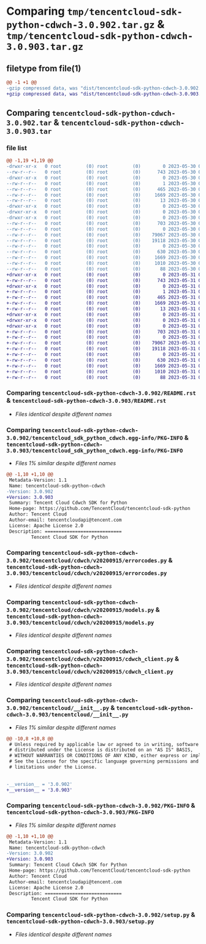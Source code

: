 # Comparing `tmp/tencentcloud-sdk-python-cdwch-3.0.902.tar.gz` & `tmp/tencentcloud-sdk-python-cdwch-3.0.903.tar.gz`

## filetype from file(1)

```diff
@@ -1 +1 @@
-gzip compressed data, was "dist/tencentcloud-sdk-python-cdwch-3.0.902.tar", last modified: Tue May 30 00:18:06 2023, max compression
+gzip compressed data, was "dist/tencentcloud-sdk-python-cdwch-3.0.903.tar", last modified: Wed May 31 02:06:13 2023, max compression
```

## Comparing `tencentcloud-sdk-python-cdwch-3.0.902.tar` & `tencentcloud-sdk-python-cdwch-3.0.903.tar`

### file list

```diff
@@ -1,19 +1,19 @@
-drwxr-xr-x   0 root         (0) root         (0)        0 2023-05-30 00:18:06.000000 tencentcloud-sdk-python-cdwch-3.0.902/
--rw-r--r--   0 root         (0) root         (0)      743 2023-05-30 00:18:06.000000 tencentcloud-sdk-python-cdwch-3.0.902/README.rst
-drwxr-xr-x   0 root         (0) root         (0)        0 2023-05-30 00:18:06.000000 tencentcloud-sdk-python-cdwch-3.0.902/tencentcloud_sdk_python_cdwch.egg-info/
--rw-r--r--   0 root         (0) root         (0)        1 2023-05-30 00:18:06.000000 tencentcloud-sdk-python-cdwch-3.0.902/tencentcloud_sdk_python_cdwch.egg-info/dependency_links.txt
--rw-r--r--   0 root         (0) root         (0)      465 2023-05-30 00:18:06.000000 tencentcloud-sdk-python-cdwch-3.0.902/tencentcloud_sdk_python_cdwch.egg-info/SOURCES.txt
--rw-r--r--   0 root         (0) root         (0)     1669 2023-05-30 00:18:06.000000 tencentcloud-sdk-python-cdwch-3.0.902/tencentcloud_sdk_python_cdwch.egg-info/PKG-INFO
--rw-r--r--   0 root         (0) root         (0)       13 2023-05-30 00:18:06.000000 tencentcloud-sdk-python-cdwch-3.0.902/tencentcloud_sdk_python_cdwch.egg-info/top_level.txt
-drwxr-xr-x   0 root         (0) root         (0)        0 2023-05-30 00:18:06.000000 tencentcloud-sdk-python-cdwch-3.0.902/tencentcloud/
-drwxr-xr-x   0 root         (0) root         (0)        0 2023-05-30 00:18:06.000000 tencentcloud-sdk-python-cdwch-3.0.902/tencentcloud/cdwch/
-drwxr-xr-x   0 root         (0) root         (0)        0 2023-05-30 00:18:06.000000 tencentcloud-sdk-python-cdwch-3.0.902/tencentcloud/cdwch/v20200915/
--rw-r--r--   0 root         (0) root         (0)      703 2023-05-30 00:18:06.000000 tencentcloud-sdk-python-cdwch-3.0.902/tencentcloud/cdwch/v20200915/errorcodes.py
--rw-r--r--   0 root         (0) root         (0)        0 2023-05-30 00:18:06.000000 tencentcloud-sdk-python-cdwch-3.0.902/tencentcloud/cdwch/v20200915/__init__.py
--rw-r--r--   0 root         (0) root         (0)    79067 2023-05-30 00:18:06.000000 tencentcloud-sdk-python-cdwch-3.0.902/tencentcloud/cdwch/v20200915/models.py
--rw-r--r--   0 root         (0) root         (0)    19118 2023-05-30 00:18:06.000000 tencentcloud-sdk-python-cdwch-3.0.902/tencentcloud/cdwch/v20200915/cdwch_client.py
--rw-r--r--   0 root         (0) root         (0)        0 2023-05-30 00:18:06.000000 tencentcloud-sdk-python-cdwch-3.0.902/tencentcloud/cdwch/__init__.py
--rw-r--r--   0 root         (0) root         (0)      630 2023-05-30 00:18:06.000000 tencentcloud-sdk-python-cdwch-3.0.902/tencentcloud/__init__.py
--rw-r--r--   0 root         (0) root         (0)     1669 2023-05-30 00:18:06.000000 tencentcloud-sdk-python-cdwch-3.0.902/PKG-INFO
--rw-r--r--   0 root         (0) root         (0)     1010 2023-05-30 00:18:06.000000 tencentcloud-sdk-python-cdwch-3.0.902/setup.py
--rw-r--r--   0 root         (0) root         (0)       88 2023-05-30 00:18:06.000000 tencentcloud-sdk-python-cdwch-3.0.902/setup.cfg
+drwxr-xr-x   0 root         (0) root         (0)        0 2023-05-31 02:06:13.000000 tencentcloud-sdk-python-cdwch-3.0.903/
+-rw-r--r--   0 root         (0) root         (0)      743 2023-05-31 02:06:13.000000 tencentcloud-sdk-python-cdwch-3.0.903/README.rst
+drwxr-xr-x   0 root         (0) root         (0)        0 2023-05-31 02:06:13.000000 tencentcloud-sdk-python-cdwch-3.0.903/tencentcloud_sdk_python_cdwch.egg-info/
+-rw-r--r--   0 root         (0) root         (0)        1 2023-05-31 02:06:13.000000 tencentcloud-sdk-python-cdwch-3.0.903/tencentcloud_sdk_python_cdwch.egg-info/dependency_links.txt
+-rw-r--r--   0 root         (0) root         (0)      465 2023-05-31 02:06:13.000000 tencentcloud-sdk-python-cdwch-3.0.903/tencentcloud_sdk_python_cdwch.egg-info/SOURCES.txt
+-rw-r--r--   0 root         (0) root         (0)     1669 2023-05-31 02:06:13.000000 tencentcloud-sdk-python-cdwch-3.0.903/tencentcloud_sdk_python_cdwch.egg-info/PKG-INFO
+-rw-r--r--   0 root         (0) root         (0)       13 2023-05-31 02:06:13.000000 tencentcloud-sdk-python-cdwch-3.0.903/tencentcloud_sdk_python_cdwch.egg-info/top_level.txt
+drwxr-xr-x   0 root         (0) root         (0)        0 2023-05-31 02:06:13.000000 tencentcloud-sdk-python-cdwch-3.0.903/tencentcloud/
+drwxr-xr-x   0 root         (0) root         (0)        0 2023-05-31 02:06:13.000000 tencentcloud-sdk-python-cdwch-3.0.903/tencentcloud/cdwch/
+drwxr-xr-x   0 root         (0) root         (0)        0 2023-05-31 02:06:13.000000 tencentcloud-sdk-python-cdwch-3.0.903/tencentcloud/cdwch/v20200915/
+-rw-r--r--   0 root         (0) root         (0)      703 2023-05-31 02:06:13.000000 tencentcloud-sdk-python-cdwch-3.0.903/tencentcloud/cdwch/v20200915/errorcodes.py
+-rw-r--r--   0 root         (0) root         (0)        0 2023-05-31 02:06:13.000000 tencentcloud-sdk-python-cdwch-3.0.903/tencentcloud/cdwch/v20200915/__init__.py
+-rw-r--r--   0 root         (0) root         (0)    79067 2023-05-31 02:06:13.000000 tencentcloud-sdk-python-cdwch-3.0.903/tencentcloud/cdwch/v20200915/models.py
+-rw-r--r--   0 root         (0) root         (0)    19118 2023-05-31 02:06:13.000000 tencentcloud-sdk-python-cdwch-3.0.903/tencentcloud/cdwch/v20200915/cdwch_client.py
+-rw-r--r--   0 root         (0) root         (0)        0 2023-05-31 02:06:13.000000 tencentcloud-sdk-python-cdwch-3.0.903/tencentcloud/cdwch/__init__.py
+-rw-r--r--   0 root         (0) root         (0)      630 2023-05-31 02:06:13.000000 tencentcloud-sdk-python-cdwch-3.0.903/tencentcloud/__init__.py
+-rw-r--r--   0 root         (0) root         (0)     1669 2023-05-31 02:06:13.000000 tencentcloud-sdk-python-cdwch-3.0.903/PKG-INFO
+-rw-r--r--   0 root         (0) root         (0)     1010 2023-05-31 02:06:13.000000 tencentcloud-sdk-python-cdwch-3.0.903/setup.py
+-rw-r--r--   0 root         (0) root         (0)       88 2023-05-31 02:06:13.000000 tencentcloud-sdk-python-cdwch-3.0.903/setup.cfg
```

### Comparing `tencentcloud-sdk-python-cdwch-3.0.902/README.rst` & `tencentcloud-sdk-python-cdwch-3.0.903/README.rst`

 * *Files identical despite different names*

### Comparing `tencentcloud-sdk-python-cdwch-3.0.902/tencentcloud_sdk_python_cdwch.egg-info/PKG-INFO` & `tencentcloud-sdk-python-cdwch-3.0.903/tencentcloud_sdk_python_cdwch.egg-info/PKG-INFO`

 * *Files 1% similar despite different names*

```diff
@@ -1,10 +1,10 @@
 Metadata-Version: 1.1
 Name: tencentcloud-sdk-python-cdwch
-Version: 3.0.902
+Version: 3.0.903
 Summary: Tencent Cloud Cdwch SDK for Python
 Home-page: https://github.com/TencentCloud/tencentcloud-sdk-python
 Author: Tencent Cloud
 Author-email: tencentcloudapi@tencent.com
 License: Apache License 2.0
 Description: ============================
         Tencent Cloud SDK for Python
```

### Comparing `tencentcloud-sdk-python-cdwch-3.0.902/tencentcloud/cdwch/v20200915/errorcodes.py` & `tencentcloud-sdk-python-cdwch-3.0.903/tencentcloud/cdwch/v20200915/errorcodes.py`

 * *Files identical despite different names*

### Comparing `tencentcloud-sdk-python-cdwch-3.0.902/tencentcloud/cdwch/v20200915/models.py` & `tencentcloud-sdk-python-cdwch-3.0.903/tencentcloud/cdwch/v20200915/models.py`

 * *Files identical despite different names*

### Comparing `tencentcloud-sdk-python-cdwch-3.0.902/tencentcloud/cdwch/v20200915/cdwch_client.py` & `tencentcloud-sdk-python-cdwch-3.0.903/tencentcloud/cdwch/v20200915/cdwch_client.py`

 * *Files identical despite different names*

### Comparing `tencentcloud-sdk-python-cdwch-3.0.902/tencentcloud/__init__.py` & `tencentcloud-sdk-python-cdwch-3.0.903/tencentcloud/__init__.py`

 * *Files 1% similar despite different names*

```diff
@@ -10,8 +10,8 @@
 # Unless required by applicable law or agreed to in writing, software
 # distributed under the License is distributed on an "AS IS" BASIS,
 # WITHOUT WARRANTIES OR CONDITIONS OF ANY KIND, either express or implied.
 # See the License for the specific language governing permissions and
 # limitations under the License.
 
 
-__version__ = '3.0.902'
+__version__ = '3.0.903'
```

### Comparing `tencentcloud-sdk-python-cdwch-3.0.902/PKG-INFO` & `tencentcloud-sdk-python-cdwch-3.0.903/PKG-INFO`

 * *Files 1% similar despite different names*

```diff
@@ -1,10 +1,10 @@
 Metadata-Version: 1.1
 Name: tencentcloud-sdk-python-cdwch
-Version: 3.0.902
+Version: 3.0.903
 Summary: Tencent Cloud Cdwch SDK for Python
 Home-page: https://github.com/TencentCloud/tencentcloud-sdk-python
 Author: Tencent Cloud
 Author-email: tencentcloudapi@tencent.com
 License: Apache License 2.0
 Description: ============================
         Tencent Cloud SDK for Python
```

### Comparing `tencentcloud-sdk-python-cdwch-3.0.902/setup.py` & `tencentcloud-sdk-python-cdwch-3.0.903/setup.py`

 * *Files identical despite different names*


